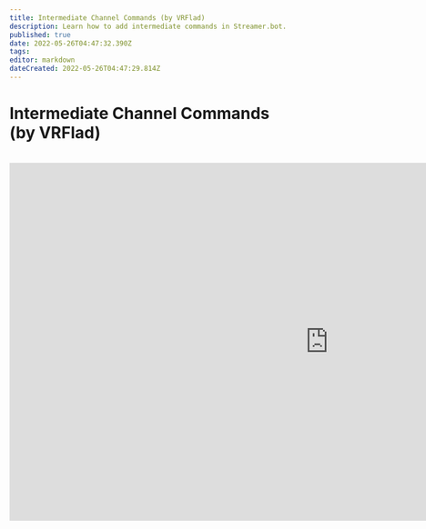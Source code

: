 ```yaml
---
title: Intermediate Channel Commands (by VRFlad)
description: Learn how to add intermediate commands in Streamer.bot.
published: true
date: 2022-05-26T04:47:32.390Z
tags: 
editor: markdown
dateCreated: 2022-05-26T04:47:29.814Z
---
```


# Intermediate Channel Commands (by VRFlad)
<br>
<iframe width="1120" height="630" src="https://www.youtube.com/embed/C1AO1EBVpks" title="YouTube video player" frameborder="0" allow="accelerometer; autoplay; clipboard-write; encrypted-media; gyroscope; picture-in-picture" allowfullscreen></iframe>